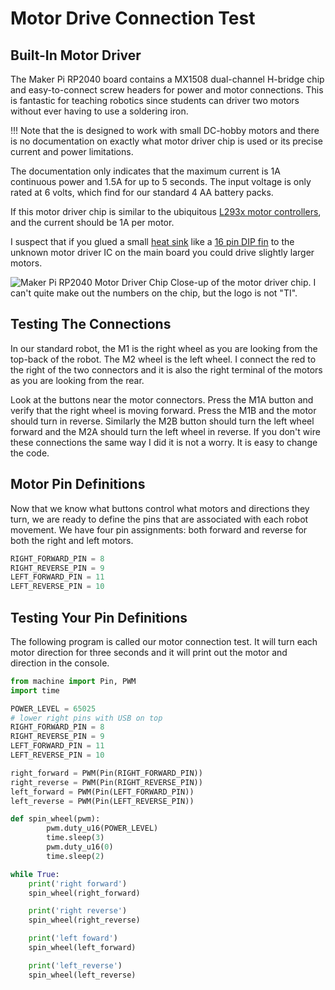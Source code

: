 # Motor Drive Connection Test

## Built-In Motor Driver

The Maker Pi RP2040 board contains a MX1508 dual-channel H-bridge chip and easy-to-connect screw headers for power and motor connections.  This is fantastic for teaching robotics since students can driver two motors without ever having to use a soldering iron.

!!! Note that the is designed to work with small DC-hobby motors and there is no documentation on exactly what motor driver chip is used or its precise current and power limitations.

The documentation only indicates that the maximum current is 1A continuous power and 1.5A for up to 5 seconds.  The input voltage is only rated at 6 volts, which find for our standard 4 AA battery packs.

If this motor driver chip is similar to the ubiquitous [L293x motor controllers](https://www.ti.com/document-viewer/L293D/datasheet/specifications#ESD_Rating_1), and the current should be 1A per motor.

I suspect that if you glued a small [heat sink](https://en.wikipedia.org/wiki/Heat_sink) like a [16 pin DIP fin](https://my.element14.com/fischer-elektronik/ick-14-16-b/heat-sink-dip-glue-on-50-c-w/dp/4620896) to the unknown motor driver IC on the main board you could drive slightly larger motors.

![Maker Pi RP2040 Motor Driver Chip](../../img/maker-pi-rp2040-motor-driver.jpg)
Close-up of the motor driver chip.  I can't quite make out the numbers on the chip, but the logo is not "TI".
## Testing The Connections

In our standard robot, the M1 is the right wheel as you are looking from the top-back of the robot.  The M2 wheel is the left wheel.  I connect the red to the right of the two connectors and it is also the right terminal of the motors as you are looking from the rear.
 
Look at the buttons near the motor connectors.  Press the M1A button and verify that the right wheel
is moving forward.  Press the M1B and the motor should turn in reverse.  Similarly the M2B button should turn the left wheel forward and the M2A should turn the left wheel in reverse.  If you don't wire these connections the same way I did it is not a worry.  It is easy to change the code.

## Motor Pin Definitions

Now that we know what buttons control what motors and directions they turn, we are ready to define the pins that are associated with each robot movement.  We have four pin assignments: both forward and reverse for both the right and left motors.

```py
RIGHT_FORWARD_PIN = 8
RIGHT_REVERSE_PIN = 9
LEFT_FORWARD_PIN = 11
LEFT_REVERSE_PIN = 10
```

## Testing Your Pin Definitions

The following program is called our motor connection test.  It will turn each motor direction for three seconds and it will print out the motor and direction in the console.

```py
from machine import Pin, PWM
import time

POWER_LEVEL = 65025
# lower right pins with USB on top
RIGHT_FORWARD_PIN = 8
RIGHT_REVERSE_PIN = 9
LEFT_FORWARD_PIN = 11
LEFT_REVERSE_PIN = 10

right_forward = PWM(Pin(RIGHT_FORWARD_PIN))
right_reverse = PWM(Pin(RIGHT_REVERSE_PIN))
left_forward = PWM(Pin(LEFT_FORWARD_PIN))
left_reverse = PWM(Pin(LEFT_REVERSE_PIN))

def spin_wheel(pwm):
        pwm.duty_u16(POWER_LEVEL)
        time.sleep(3)
        pwm.duty_u16(0)
        time.sleep(2)

while True:
    print('right forward')
    spin_wheel(right_forward)

    print('right reverse')
    spin_wheel(right_reverse)

    print('left foward')
    spin_wheel(left_forward)

    print('left_reverse')
    spin_wheel(left_reverse)
```

